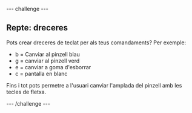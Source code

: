 \--- challenge \---

## Repte: dreceres

Pots crear dreceres de teclat per als teus comandaments? Per exemple:

+ b = Canviar al pinzell blau
+ g = canviar al pinzell verd
+ e = canviar a goma d'esborrar
+ c = pantalla en blanc

Fins i tot pots permetre a l'usuari canviar l'amplada del pinzell amb les tecles de fletxa.

\--- /challenge \---